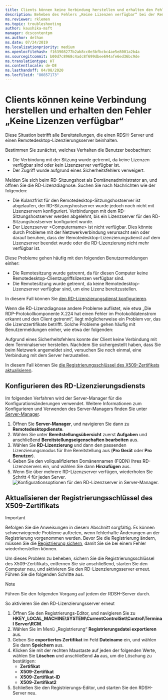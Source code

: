 ```yaml
---
title: Clients können keine Verbindung herstellen und erhalten den Fehler „Keine Lizenzen verfügbar“
description: Beheben des Fehlers „Keine Lizenzen verfügbar“ bei der Remotedesktopverbindung
ms.reviewer: rklemen
ms.topic: troubleshooting
author: kaushika-msft
manager: dcscontentpm
ms.author: delhan
ms.date: 07/24/2019
ms.localizationpriority: medium
ms.openlocfilehash: f163908277b2ab8cc0e3bfbcbc4ae5e8001a2b4a
ms.sourcegitcommit: b00d7c8968c4adc8f699dbee694afe6ed36bc9de
ms.translationtype: HT
ms.contentlocale: de-DE
ms.lasthandoff: 04/08/2020
ms.locfileid: "80857173"
---
```

# <a name="clients-cant-connect-and-see-no-licenses-available-error"></a>Clients können keine Verbindung herstellen und erhalten den Fehler „Keine Lizenzen verfügbar“

Diese Situation betrifft alle Bereitstellungen, die einen RDSH-Server und einen Remotedesktop-Lizenzierungsserver beinhalten.

Bestimmen Sie zunächst, welches Verhalten die Benutzer beobachten:

- Die Verbindung mit der Sitzung wurde getrennt, da keine Lizenzen verfügbar sind oder kein Lizenzserver verfügbar ist.
- Der Zugriff wurde aufgrund eines Sicherheitsfehlers verweigert.

Melden Sie sich beim RD-Sitzungshost als Domänenadministrator an, und öffnen Sie die RD-Lizenzdiagnose. Suchen Sie nach Nachrichten wie der folgenden:

  - Die Kulanzfrist für den Remotedesktop-Sitzungshostserver ist abgelaufen, der RD-Sitzungshostserver wurde jedoch noch nicht mit Lizenzservern konfiguriert. Verbindungen mit dem RD-Sitzungshostserver werden abgelehnt, bis ein Lizenzserver für den RD-Sitzungshostserver konfiguriert wurde.
  - Der Lizenzserver \<Computername\> ist nicht verfügbar. Dies könnte durch Probleme mit der Netzwerkverbindung verursacht sein oder darauf beruhen, dass der Remotedesktop-Lizenzierungsdienst auf dem Lizenzserver beendet wurde oder die RD-Lizenzierung nicht mehr verfügbar ist.

Diese Probleme gehen häufig mit den folgenden Benutzermeldungen einher:

  - Die Remotesitzung wurde getrennt, da für diesen Computer keine Remotedesktop-Clientzugriffslizenzen verfügbar sind.
  - Die Remotesitzung wurde getrennt, da keine Remotedesktop-Lizenzserver verfügbar sind, um eine Lizenz bereitzustellen.

In diesem Fall können Sie [den RD-Lizenzierungsdienst konfigurieren](#configure-the-rd-licensing-service).

Wenn die RD-Lizenzdiagnose andere Probleme auflistet, wie etwa „Die RDP-Protokollkomponente X.224 hat einen Fehler im Protokolldatenstrom erkannt und den Client getrennt“, liegt möglicherweise ein Problem vor, das die Lizenzzertifikate betrifft. Solche Probleme gehen häufig mit Benutzermeldungen einher, wie etwa der folgenden:

Aufgrund eines Sicherheitsfehlers konnte der Client keine Verbindung mit dem Terminalserver herstellen. Nachdem Sie sichergestellt haben, dass Sie beim Netzwerk angemeldet sind, versuchen Sie noch einmal, eine Verbindung mit dem Server herzustellen.

In diesem Fall können Sie [die Registrierungsschlüssel des X509-Zertifikats aktualisieren](#refresh-the-x509-certificate-registry-keys).

## <a name="configure-the-rd-licensing-service"></a>Konfigurieren des RD-Lizenzierungsdiensts

Im folgenden Verfahren wird der Server-Manager für die Konfigurationsänderungen verwendet. Weitere Informationen zum Konfigurieren und Verwenden des Server-Managers finden Sie unter [Server-Manager](../../../administration/server-manager/server-manager.md).

1. Öffnen Sie **Server-Manager**, und navigieren Sie dann zu **Remotedesktopdienste**.
2. Wählen Sie unter **Bereitstellungsübersicht** zuerst **Aufgaben** und anschließend **Bereitstellungseigenschaften bearbeiten** aus.
3. Wählen Sie **RD-Lizenzierung** und dann den passenden Lizenzierungsmodus für Ihre Bereitstellung aus (**Pro Gerät** oder **Pro Benutzer**).
4. Geben Sie den vollqualifizierten Domänennamen (FQDN) Ihres RD-Lizenzservers ein, und wählen Sie dann **Hinzufügen** aus.
5. Wenn Sie über mehrere RD-Lizenzserver verfügen, wiederholen Sie Schritt 4 für jeden Server. 
    ![Konfigurationsoptionen für den RD-Lizenzserver in Server-Manager.](../media/troubleshoot-remote-desktop-connections/RDLicensing_Configure.png)

## <a name="refresh-the-x509-certificate-registry-keys"></a>Aktualisieren der Registrierungsschlüssel des X509-Zertifikats

> [!IMPORTANT]  
> Befolgen Sie die Anweisungen in diesem Abschnitt sorgfältig. Es können schwerwiegende Probleme auftreten, wenn fehlerhafte Änderungen an der Registrierung vorgenommen werden. Bevor Sie die Registrierung ändern, müssen Sie die [Registrierung sichern](https://support.microsoft.com/help/322756), damit Sie sie bei einem Fehler wiederherstellen können.

Um dieses Problem zu beheben, sichern Sie die Registrierungsschlüssel des X509-Zertifikats, entfernen Sie sie anschließend, starten Sie den Computer neu, und aktivieren Sie den RD-Lizenzierungsserver erneut. Führen Sie die folgenden Schritte aus.

> [!NOTE]
> Führen Sie den folgenden Vorgang auf jedem der RDSH-Server durch.

So aktivieren Sie den RD-Lizenzierungsserver erneut

1. Öffnen Sie den Registrierungs-Editor, und navigieren Sie zu **HKEY\_LOCAL\_MACHINE\\SYSTEM\\CurrentControlSet\\Control\\Terminal Server\\RCM**.
2. Wählen Sie im Menü „Registrierung“ **Registrierungsdatei exportieren** aus.
3. Geben Sie **exportiertes Zertifikat** im Feld **Dateiname** ein, und wählen Sie dann **Speichern** aus.
4. Klicken Sie mit der rechten Maustaste auf jeden der folgenden Werte, wählen Sie **Löschen** und anschließend **Ja** aus, um die Löschung zu bestätigen:  
      - **Zertifikat**
      - **X509-Zertifikat**
      - **X509-Zertifikat-ID**
      - **X509-Zertifikat2**
5. Schließen Sie den Registrierungs-Editor, und starten Sie den RDSH-Server neu.